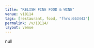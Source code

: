 ```yaml
---
title: "RELISH FINE FOOD & WINE"
venue: v18114
tags: [restaurant, food, "fhrs:663443"]
permalink: /v/18114/
layout: venue
---
```

null